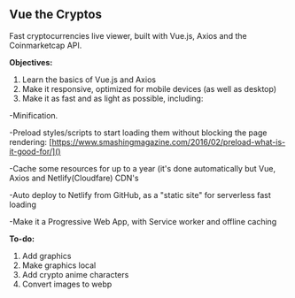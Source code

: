 ## Vue the Cryptos
Fast cryptocurrencies live viewer, built with Vue.js, Axios and the Coinmarketcap API.

**Objectives:**
1. Learn the basics of Vue.js and Axios
2. Make it responsive, optimized for mobile devices (as well as desktop)
3. Make it as fast and as light as possible, including:

-Minification.

-Preload styles/scripts to start loading them without blocking the page rendering:
[https://www.smashingmagazine.com/2016/02/preload-what-is-it-good-for/]()

-Cache some resources for up to a year (it's done automatically but Vue, Axios and Netlify(Cloudfare) CDN's

-Auto deploy to Netlify from GitHub, as a "static site" for serverless fast loading

-Make it a Progressive Web App, with Service worker and offline caching 


**To-do:**
1. Add graphics
2. Make graphics local
3. Add crypto anime characters
4. Convert images to webp
